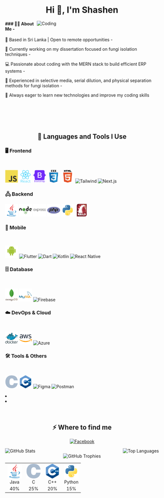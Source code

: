 <h1 align="center">Hi 👋, I'm Shashen</h1>
<img align="right" alt="Coding" width="400" src="https://cdn.dribbble.com/users/1162077/screenshots/3848914/programmer.gif"> 
 <h4><p>### 👨‍💻 About Me - </p></h4>   
 <p>📍 Based in Sri Lanka | Open to remote opportunities -<br></p>

  🌱 Currently working on my dissertation focused on fungi isolation techniques - <br> 
  
  💻 Passionate about coding with the MERN stack to build efficient ERP systems - <br>
  
  🔬 Experienced in selective media, serial dilution, and physical separation methods for fungi isolation - <br> 
  
  🚀 Always eager to learn new technologies and improve my coding skills</h4>
<br>
<br>
<br>
<br>
<br>
<br>

<h2 align="center">🚀 Languages and Tools I Use</h2>

<h3>🖥️ Frontend</h3><br>
<p> <img src="https://raw.githubusercontent.com/devicons/devicon/master/icons/javascript/javascript-original.svg" alt="JavaScript" width="42" height="42"/> <img src="https://raw.githubusercontent.com/devicons/devicon/master/icons/react/react-original-wordmark.svg" alt="React" width="42" height="42"/> <img src="https://raw.githubusercontent.com/devicons/devicon/master/icons/bootstrap/bootstrap-plain-wordmark.svg" alt="Bootstrap" width="42" height="42"/> <img src="https://raw.githubusercontent.com/devicons/devicon/master/icons/css3/css3-original-wordmark.svg" alt="CSS3" width="42" height="42"/> <img src="https://raw.githubusercontent.com/devicons/devicon/master/icons/html5/html5-original-wordmark.svg" alt="HTML5" width="42" height="42"/> <img src="https://www.vectorlogo.zone/logos/tailwindcss/tailwindcss-icon.svg" alt="Tailwind" width="42" height="42"/> <img src="https://cdn.worldvectorlogo.com/logos/nextjs-2.svg" alt="Next.js" width="42" height="42"/> </p>
<h3>🖧 Backend</h3>
<p> <img src="https://raw.githubusercontent.com/devicons/devicon/master/icons/java/java-original.svg" alt="Java" width="42" height="42"/> <img src="https://raw.githubusercontent.com/devicons/devicon/master/icons/nodejs/nodejs-original-wordmark.svg" alt="Node.js" width="42" height="42"/> <img src="https://raw.githubusercontent.com/devicons/devicon/master/icons/express/express-original-wordmark.svg" alt="Express" width="42" height="42"/> <img src="https://raw.githubusercontent.com/devicons/devicon/master/icons/php/php-original.svg" alt="PHP" width="42" height="42"/> <img src="https://raw.githubusercontent.com/devicons/devicon/master/icons/python/python-original.svg" alt="Python" width="42" height="42"/> <img src="https://raw.githubusercontent.com/devicons/devicon/master/icons/rails/rails-original-wordmark.svg" alt="Rails" width="42" height="42"/> </p>
<h3>📱 Mobile</h3><br>
<p> <img src="https://raw.githubusercontent.com/devicons/devicon/master/icons/android/android-original-wordmark.svg" alt="Android" width="42" height="42"/> <img src="https://www.vectorlogo.zone/logos/flutterio/flutterio-icon.svg" alt="Flutter" width="42" height="42"/> <img src="https://www.vectorlogo.zone/logos/dartlang/dartlang-icon.svg" alt="Dart" width="42" height="42"/> <img src="https://www.vectorlogo.zone/logos/kotlinlang/kotlinlang-icon.svg" alt="Kotlin" width="42" height="42"/> <img src="https://reactnative.dev/img/header_logo.svg" alt="React Native" width="42" height="42"/> </p>
<h3>🗄️ Database</h3><br>
<p> <img src="https://raw.githubusercontent.com/devicons/devicon/master/icons/mongodb/mongodb-original-wordmark.svg" alt="MongoDB" width="42" height="42"/> <img src="https://raw.githubusercontent.com/devicons/devicon/master/icons/mysql/mysql-original-wordmark.svg" alt="MySQL" width="42" height="42"/> <img src="https://www.vectorlogo.zone/logos/firebase/firebase-icon.svg" alt="Firebase" width="42" height="42"/> </p>
<h3>☁️ DevOps & Cloud</h3><br>
<p> <img src="https://raw.githubusercontent.com/devicons/devicon/master/icons/docker/docker-original-wordmark.svg" alt="Docker" width="42" height="42"/> <img src="https://raw.githubusercontent.com/devicons/devicon/master/icons/amazonwebservices/amazonwebservices-original-wordmark.svg" alt="AWS" width="42" height="42"/> <img src="https://www.vectorlogo.zone/logos/microsoft_azure/microsoft_azure-icon.svg" alt="Azure" width="42" height="42"/> </p>
<h3>🛠️ Tools & Others</h3><br>
<p> <img src="https://raw.githubusercontent.com/devicons/devicon/master/icons/c/c-original.svg" alt="C" width="42" height="42"/> <img src="https://raw.githubusercontent.com/devicons/devicon/master/icons/cplusplus/cplusplus-original.svg" alt="C++" width="42" height="42"/> <img src="https://www.vectorlogo.zone/logos/figma/figma-icon.svg" alt="Figma" width="42" height="42"/> <img src="https://www.vectorlogo.zone/logos/getpostman/getpostman-icon.svg" alt="Postman" width="42" height="42"/> </p>
<li><a target="_blank" href=""></a></li>
<li><a target="_blank" href=""></a></li>
<br>
<br>
<h2 align="center">⚡️ Where to find me</h2>
<p align="center">
  <a href="https://www.facebook.com/your-profile" target="_blank">
    <img src="https://img.shields.io/badge/Facebook-%231877F2.svg?style=for-the-badge&logo=Facebook&logoColor=white" alt="Facebook"/>
  </a>
  <!-- Add other social media links here -->
</p>

<div style="display: flex; justify-content: space-between; align-items: flex-start;">
  <!-- GitHub Stats on the left -->
  <div>
    <img src="https://github-readme-stats.vercel.app/api?username=shashenAmalka&show_icons=true&theme=radical&hide_border=true" alt="GitHub Stats" />
  </div>

  <!-- Most Used Languages on the right -->
  <div>
    <img src="https://github-readme-stats.vercel.app/api/top-langs/?username=shashenAmalka&layout=compact&theme=radical&hide_border=true&langs_count=6&custom_title=Top%20%Languages&hide=html,css&card_width=320" alt="Top Languages" />
  </div>
</div>

<!-- GitHub Trophies -->
<div align="center">
  <img src="https://github-profile-trophy.vercel.app/?username=shashenAmalka&theme=radical&no-frame=true&row=1&column=7" alt="GitHub Trophies" />
</div>

<!-- Custom Most Used Languages Section -->

<div align="center">
  <table>
    <tr>
      <td align="center">
        <img src="https://raw.githubusercontent.com/devicons/devicon/master/icons/java/java-original.svg" width="48" height="48" alt="Java"/>
        <br>Java
      </td>
      <td align="center">
        <img src="https://raw.githubusercontent.com/devicons/devicon/master/icons/c/c-original.svg" width="48" height="48" alt="C"/>
        <br>C
      </td>
      <td align="center">
        <img src="https://raw.githubusercontent.com/devicons/devicon/master/icons/cplusplus/cplusplus-original.svg" width="48" height="48" alt="C++"/>
        <br>C++
      </td>
      <td align="center">
        <img src="https://raw.githubusercontent.com/devicons/devicon/master/icons/python/python-original.svg" width="48" height="48" alt="Python"/>
        <br>Python
      </td>
    </tr>
    <tr>
      <td align="center">40%</td>
      <td align="center">25%</td>
      <td align="center">20%</td>
      <td align="center">15%</td>
    </tr>
  </table>
</div>
</p>

